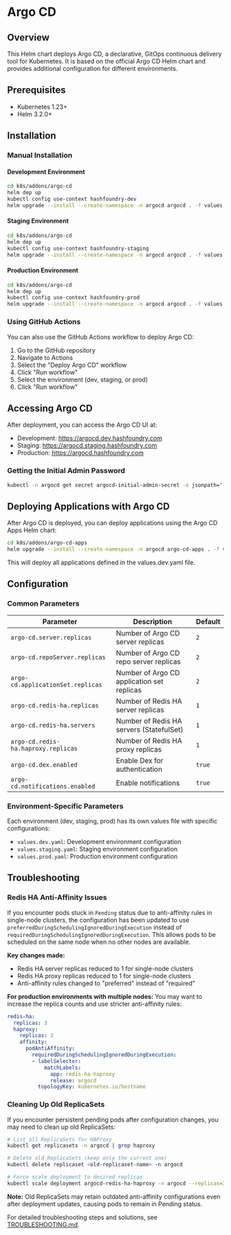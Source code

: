 # Argo CD

## Overview

This Helm chart deploys Argo CD, a declarative, GitOps continuous delivery tool for Kubernetes. It is based on the official Argo CD Helm chart and provides additional configuration for different environments.

## Prerequisites

- Kubernetes 1.23+
- Helm 3.2.0+

## Installation

### Manual Installation

#### Development Environment

```bash
cd k8s/addons/argo-cd
helm dep up
kubectl config use-context hashfoundry-dev
helm upgrade --install --create-namespace -n argocd argocd . -f values.yaml -f values.dev.yaml
```

#### Staging Environment

```bash
cd k8s/addons/argo-cd
helm dep up
kubectl config use-context hashfoundry-staging
helm upgrade --install --create-namespace -n argocd argocd . -f values.yaml -f values.staging.yaml
```

#### Production Environment

```bash
cd k8s/addons/argo-cd
helm dep up
kubectl config use-context hashfoundry-prod
helm upgrade --install --create-namespace -n argocd argocd . -f values.yaml -f values.prod.yaml
```

### Using GitHub Actions

You can also use the GitHub Actions workflow to deploy Argo CD:

1. Go to the GitHub repository
2. Navigate to Actions
3. Select the "Deploy Argo CD" workflow
4. Click "Run workflow"
5. Select the environment (dev, staging, or prod)
6. Click "Run workflow"

## Accessing Argo CD

After deployment, you can access the Argo CD UI at:

- Development: https://argocd.dev.hashfoundry.com
- Staging: https://argocd.staging.hashfoundry.com
- Production: https://argocd.hashfoundry.com

### Getting the Initial Admin Password

```bash
kubectl -n argocd get secret argocd-initial-admin-secret -o jsonpath="{.data.password}" | base64 -d
```

## Deploying Applications with Argo CD

After Argo CD is deployed, you can deploy applications using the Argo CD Apps Helm chart:

```bash
cd k8s/addons/argo-cd-apps
helm upgrade --install --create-namespace -n argocd argo-cd-apps . -f values.yaml -f values.dev.yaml
```

This will deploy all applications defined in the values.dev.yaml file.

## Configuration

### Common Parameters

| Parameter | Description | Default |
|-----------|-------------|---------|
| `argo-cd.server.replicas` | Number of Argo CD server replicas | `2` |
| `argo-cd.repoServer.replicas` | Number of Argo CD repo server replicas | `2` |
| `argo-cd.applicationSet.replicas` | Number of Argo CD application set replicas | `2` |
| `argo-cd.redis-ha.replicas` | Number of Redis HA server replicas | `1` |
| `argo-cd.redis-ha.servers` | Number of Redis HA servers (StatefulSet) | `1` |
| `argo-cd.redis-ha.haproxy.replicas` | Number of Redis HA proxy replicas | `1` |
| `argo-cd.dex.enabled` | Enable Dex for authentication | `true` |
| `argo-cd.notifications.enabled` | Enable notifications | `true` |

### Environment-Specific Parameters

Each environment (dev, staging, prod) has its own values file with specific configurations:

- `values.dev.yaml`: Development environment configuration
- `values.staging.yaml`: Staging environment configuration
- `values.prod.yaml`: Production environment configuration

## Troubleshooting

### Redis HA Anti-Affinity Issues

If you encounter pods stuck in `Pending` status due to anti-affinity rules in single-node clusters, the configuration has been updated to use `preferredDuringSchedulingIgnoredDuringExecution` instead of `requiredDuringSchedulingIgnoredDuringExecution`. This allows pods to be scheduled on the same node when no other nodes are available.

**Key changes made:**
- Redis HA server replicas reduced to 1 for single-node clusters
- Redis HA proxy replicas reduced to 1 for single-node clusters
- Anti-affinity rules changed to "preferred" instead of "required"

**For production environments with multiple nodes:**
You may want to increase the replica counts and use stricter anti-affinity rules:

```yaml
redis-ha:
  replicas: 3
  haproxy:
    replicas: 3
    affinity:
      podAntiAffinity:
        requiredDuringSchedulingIgnoredDuringExecution:
        - labelSelector:
            matchLabels:
              app: redis-ha-haproxy
              release: argocd
          topologyKey: kubernetes.io/hostname
```

### Cleaning Up Old ReplicaSets

If you encounter persistent pending pods after configuration changes, you may need to clean up old ReplicaSets:

```bash
# List all ReplicaSets for HAProxy
kubectl get replicasets -n argocd | grep haproxy

# Delete old ReplicaSets (keep only the current one)
kubectl delete replicaset <old-replicaset-name> -n argocd

# Force scale deployment to desired replicas
kubectl scale deployment argocd-redis-ha-haproxy -n argocd --replicas=1
```

**Note:** Old ReplicaSets may retain outdated anti-affinity configurations even after deployment updates, causing pods to remain in Pending status.

For detailed troubleshooting steps and solutions, see [TROUBLESHOOTING.md](TROUBLESHOOTING.md).
